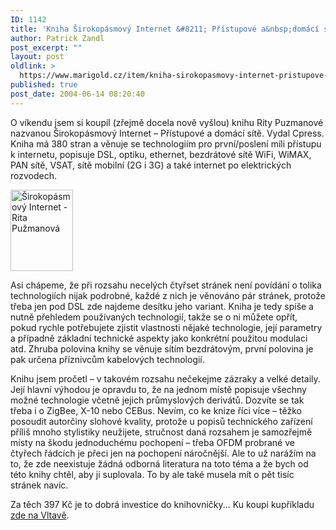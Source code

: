 ```yaml
---
ID: 1142
title: 'Kniha Širokopásmový Internet &#8211; Přístupové a&nbsp;domácí sítě (Rita Pužmanová)'
author: Patrick Zandl
post_excerpt: ""
layout: post
oldlink: >
  https://www.marigold.cz/item/kniha-sirokopasmovy-internet-pristupove-a-domaci-site-rita-puzmanova
published: true
post_date: 2004-06-14 08:20:40
---
```

<p>
O víkendu jsem si koupil (zřejmě docela nově vyšlou) knihu Rity Puzmanové nazvanou Širokopásmový Internet &#8211; Přístupové a domácí sítě. Vydal Cpress. Kniha má 380 stran a věnuje se technologiím pro první/poslení míli přístupu k internetu, popisuje DSL, optiku, ethernet, bezdrátové sítě WiFi, WiMAX, PAN sítě, VSAT, sítě mobilní (2G i 3G) a také internet po elektrických rozvodech. </p>

<div class="leftbox"><img src="/wp-content/uploads/20040614-kniha-bwa.jpg" alt="Širokopásmový Internet - Rita Pužmanová" width="100" height="130" /></div>
<p>
Asi chápeme, že při rozsahu necelých čtyřset stránek není povídání o tolika technologiích nijak podrobné, každé z nich je věnováno pár stránek, protože třeba jen pod DSL zde najdeme desítku jeho variant. Kniha je tedy spíše a nutně přehledem používaných technologií, takže se o ni můžete opřít, pokud rychle potřebujete zjistit vlastnosti nějaké technologie, její parametry a případně základní technické aspekty jako konkrétní použitou modulaci atd. Zhruba polovina knihy se věnuje sítím bezdrátovým, první polovina je pak určena příznivcům kabelových technologií. </p>

<p>
Knihu jsem pročetl &#8211; v takovém rozsahu nečekejme zázraky a velké detaily. Její hlavní výhodou je opravdu to, že na jednom místě popisuje všechny možné technologie včetně jejich průmyslových derivátů. Dozvíte se tak třeba i o ZigBee, X-10 nebo CEBus. Nevím, co ke knize říci více &#8211; těžko posoudit autorčiny slohové kvality, protože u popisů technického zařízení příliš mnoho stylistiky neužijete, stručnost daná rozsahem je samozřejmě místy na škodu jednoduchému pochopení &#8211; třeba OFDM probrané ve čtyřech řádcích je přeci jen na pochopení náročnější. Ale to už narážím na to, že zde neexistuje žádná odborná literatura na toto téma a že bych od této knihy chtěl, aby ji suplovala. To by ale také musela mít o pět tisíc stránek navíc.  </p>

<p>
Za těch 397 Kč je to dobrá investice do knihovničky... Ku koupi kupříkladu <a href="http://www.vltava.cz/Store/GoodsDetail.asp?c=&#038;sCGoodsID=SE00912636">zde na Vltavě</a>.
</p>
